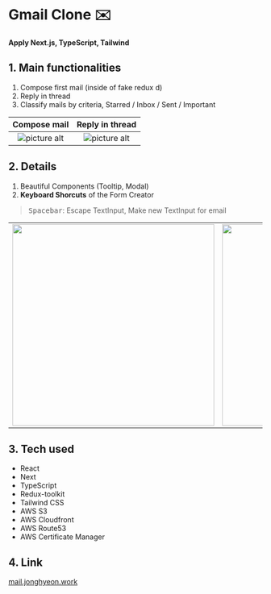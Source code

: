 # Gmail Clone ✉️
**Apply Next.js, TypeScript, Tailwind**

## 1. Main functionalities
1. Compose first mail (inside of fake redux d)
2. Reply in thread
3. Classify mails by criteria, Starred / Inbox / Sent / Important

|Compose mail|Reply in thread|
|:-------------------:|:-------------------:|
|![picture alt](https://user-images.githubusercontent.com/61593290/127760245-61fe6164-e6b6-4a0d-8d73-f11d4e657a82.png)|![picture alt](https://user-images.githubusercontent.com/61593290/127760228-29b8a576-7829-4ef4-b539-6f8e377a134e.png)|

## 2. Details
1. Beautiful Components (Tooltip, Modal)
3. **Keyboard Shorcuts** of the Form Creator
>  <kbd>Spacebar</kbd>: Escape TextInput, Make new TextInput for email

|||
|:-------------------:|:-------------------:|
|<img width=400 src="https://user-images.githubusercontent.com/61593290/127760138-d5fde90a-777f-4a6b-85b2-5815c90b21c5.png"/>|<img width=400 src="https://user-images.githubusercontent.com/61593290/127760157-d654bc95-a74a-4456-a07a-369041620e6d.png"/>|

## 3. Tech used
- React
- Next
- TypeScript
- Redux-toolkit
- Tailwind CSS
- AWS S3
- AWS Cloudfront
- AWS Route53
- AWS Certificate Manager

## 4. Link
[mail.jonghyeon.work](https://mail.jonghyeon.work)
